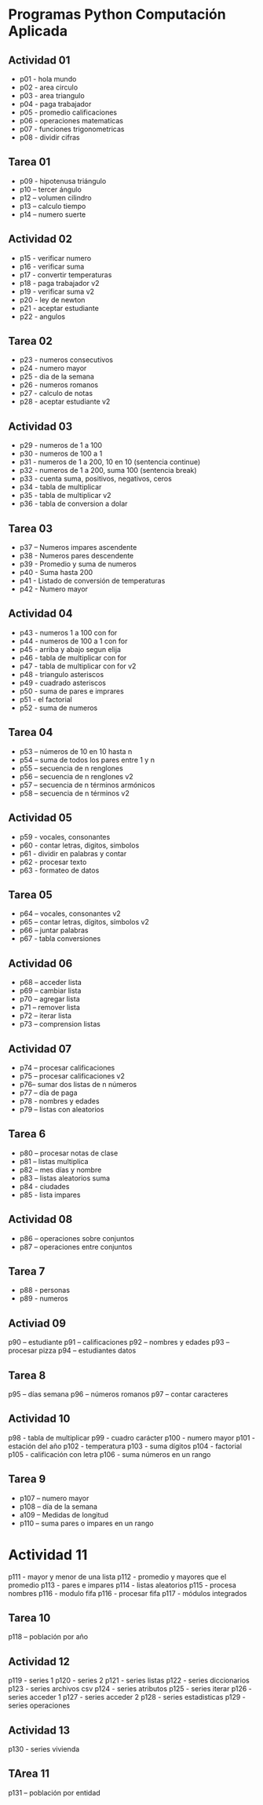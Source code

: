 # Programas Python Computación Aplicada

## Actividad 01

- p01 - hola mundo
- p02 - area circulo
- p03 - area triangulo
- p04 - paga trabajador
- p05 - promedio calificaciones
- p06 - operaciones matematicas
- p07 - funciones trigonometricas
- p08 - dividir cifras

## Tarea 01

- p09 - hipotenusa triángulo
- p10 – tercer ángulo
- p12 – volumen cilindro 
- p13 – calculo tiempo
- p14 – numero suerte

## Actividad 02

- p15 - verificar numero
- p16 - verificar suma
- p17 - convertir temperaturas
- p18 - paga trabajador v2
- p19 - verificar suma v2
- p20 - ley de newton
- p21 - aceptar estudiante
- p22 - angulos

## Tarea 02

- p23 - numeros consecutivos
- p24 - numero mayor
- p25 - dia de la semana
- p26 - numeros romanos
- p27 - calculo de notas
- p28 - aceptar estudiante v2

## Actividad 03

- p29 - numeros de 1 a 100
- p30 - numeros de 100 a 1
- p31 - numeros de 1 a 200, 10 en 10 (sentencia continue)
- p32 - numeros de 1 a 200, suma 100 (sentencia break)
- p33 - cuenta suma, positivos, negativos, ceros
- p34 - tabla de multiplicar
- p35 - tabla de multiplicar v2
- p36 - tabla de conversion a dolar

## Tarea 03

- p37 – Numeros impares ascendente
- p38 - Numeros pares descendente 
- p39 - Promedio y suma de numeros
- p40 - Suma hasta 200
- p41 - Listado de conversión de temperaturas
- p42 - Numero mayor

## Actividad 04
- p43 - numeros 1 a 100 con for
- p44 - numeros de 100 a 1 con for
- p45 - arriba y abajo segun elija
- p46 - tabla de multiplicar con for
- p47 - tabla de multiplicar con for v2
- p48 - triangulo asteriscos
- p49 - cuadrado asteriscos
- p50 - suma de pares e imprares
- p51 - el factorial
- p52 - suma de numeros

## Tarea 04
- p53 – números de 10 en 10 hasta n
- p54 – suma de todos los pares entre 1 y n
- p55 – secuencia de n renglones 
- p56 – secuencia de n renglones v2
- p57 – secuencia de n términos armónicos
- p58 – secuencia de n términos v2

## Actividad 05

- p59 - vocales, consonantes
- p60 - contar letras, digitos, simbolos
- p61 - dividir en palabras y contar
- p62 - procesar texto
- p63 - formateo de datos

## Tarea 05
- p64 – vocales, consonantes v2
- p65 – contar letras, dígitos, símbolos v2
- p66 – juntar palabras
- p67 - tabla conversiones 


## Actividad 06

- p68 – acceder lista
- p69 – cambiar lista
- p70 – agregar lista
- p71 – remover lista
- p72 – iterar lista
- p73 – comprension listas

## Actividad 07

- p74 – procesar calificaciones
- p75 – procesar calificaciones v2
- p76– sumar dos listas de n números
- p77 – día de paga
- p78 - nombres y edades
- p79 – listas con aleatorios

## Tarea 6
- p80 – procesar notas de clase
- p81 – listas multiplica
- p82 – mes días y nombre
- p83 – listas aleatorios suma
- p84 - ciudades
- p85 - lista impares

## Actividad 08

- p86 – operaciones sobre conjuntos
- p87 – operaciones entre conjuntos

## Tarea 7

- p88 - personas
- p89 - numeros

## Activiad 09

p90 – estudiante
p91 – calificaciones
p92 – nombres y edades
p93 – procesar pizza
p94 – estudiantes datos

## Tarea 8

p95 – días semana
p96 – números romanos
p97 – contar caracteres

## Actividad 10

p98 - tabla de multiplicar
p99 - cuadro carácter
p100 - numero mayor
p101 - estación del año
p102 - temperatura
p103 - suma dígitos
p104 - factorial
p105 - calificación con letra
p106 - suma números en un rango

## Tarea 9

- p107 – numero mayor
- p108 – día de la semana
- a109 – Medidas de longitud 
- p110 – suma pares o impares en un rango

# Actividad 11

p111 - mayor y menor de una lista
p112 - promedio y mayores que el promedio
p113 - pares e impares
p114 - listas aleatorios
p115 - procesa nombres
p116 - modulo fifa
p116 - procesar fifa 
p117 - módulos integrados

## Tarea 10

p118 – población por año


## Actividad 12

p119 - series 1
p120 - series 2
p121 - series listas
p122 - series diccionarios
p123 - series archivos csv
p124 - series atributos
p125 - series iterar
p126 - series acceder 1
p127 - series acceder 2
p128 - series estadisticas
p129 - series operaciones

## Actividad 13

p130 - series vivienda

## TArea 11 
p131 – población por entidad



